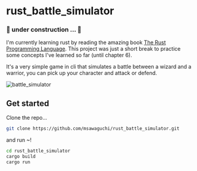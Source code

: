 # rust_battle_simulator
### :construction: under construction ... :construction:
I'm currently learning rust by reading the amazing book [The Rust Programming Language](https://doc.rust-lang.org/book/ch02-00-guessing-game-tutorial.html).
This project was just a short break to practice some concepts I've learned so far (until chapter 6).

It's a very simple game in cli that simulates a battle between a wizard and a warrior, you can pick up your character and attack or defend.

![battle_simulator](https://github.com/msawaguchi/rust_battle_simulator/assets/28602785/645ff033-5b4b-4cf1-9b00-d8f25c8ea74e)


## Get started
Clone the repo...

```bash
git clone https://github.com/msawaguchi/rust_battle_simulator.git
```

and run ~!

```bash
cd rust_battle_simulator
cargo build
cargo run
```

